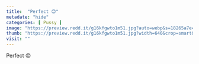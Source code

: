 ```yaml
---
title:  "Perfect 😍"
metadate: "hide"
categories: [ Pussy ]
image: "https://preview.redd.it/g16kfgwto1m51.jpg?auto=webp&s=18265a7e4b714fe50b2f05cdb7c3d48fa473b3c8"
thumb: "https://preview.redd.it/g16kfgwto1m51.jpg?width=640&crop=smart&auto=webp&s=e13d43f5adedc533e364eccf090c06c4497a8127"
visit: ""
---
```

Perfect 😍
